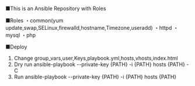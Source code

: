■This is an Ansible Repository with Roles


■Roles
・common(yum update,swap,SELinux,firewalld,hostname,Timezone,useradd)
・httpd
・mysql
・php

■Deploy
1. Change group_vars,user,Keys,playbook.yml,hosts,vhosts,index.html
2. Dry run
ansible-playbook --private-key {PATH} -i {PATH} hosts {PATH} -C
3. Run 
ansible-playbook --private-key {PATH} -i {PATH} hosts {PATH}